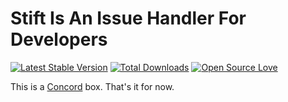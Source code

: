 # Stift Is An Issue Handler For Developers

[![Latest Stable Version](https://poser.pugx.org/konekt/stift/version.png)](https://packagist.org/packages/konekt/stift)
[![Total Downloads](https://poser.pugx.org/konekt/stift/downloads.png)](https://packagist.org/packages/konekt/stift)
[![Open Source Love](https://badges.frapsoft.com/os/mit/mit.svg?v=102)](https://github.com/ellerbrock/open-source-badge/)

This is a [Concord](https://github.com/artkonekt/concord) box. That's it for now.